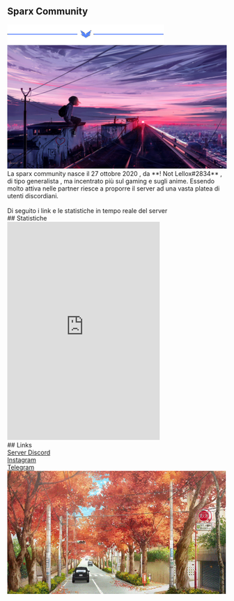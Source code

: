 ## Sparx Community
<html>
  <head></head>
<body>
<img src="HypeSquadBanner.gif">
  </body>
</html>
<html>
  <head></head>
<body>
<img src="animepfp1.jpg">
  </body>
</html>
La sparx community nasce il 27 ottobre 2020 , da **! Not Lellox#2834** , di tipo generalista , ma incentrato più sul gaming e sugli anime. Essendo molto attiva nelle partner riesce a proporre il server ad una vasta platea di utenti discordiani.<br>
<br> Di seguito i link e le statistiche in tempo reale del server <br>
## Statistiche
<br>
<iframe src="https://discord.com/widget?id=770705369541509191&theme=dark" width="350" height="500" allowtransparency="true" frameborder="0" sandbox="allow-popups allow-popups-to-escape-sandbox allow-same-origin allow-scripts"></iframe>
<br>
## Links
<br>
<a href="https://discord.gg/2KDY6sBzhx">Server Discord </a> <br>
<a href="https://www.instagram.com/invites/contact/?i=1262y0c0po93s&utm_content=mnjcf6e">Instagram </a> <br> 
<a href="https://t.me/SparxCommunity">Telegram </a> <br>
<html>
  <head></head>
<body>
<img src="AnimeRoad.gif">
  </body>
</html>